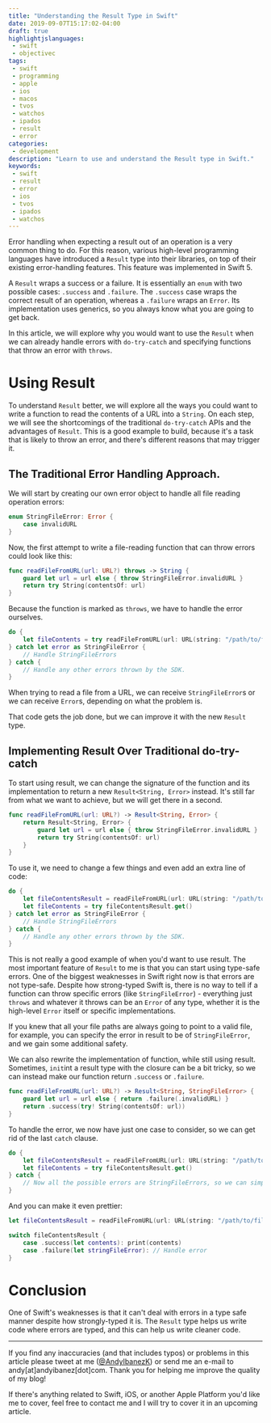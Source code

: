 ```yaml
---
title: "Understanding the Result Type in Swift"
date: 2019-09-07T15:17:02-04:00
draft: true
highlightjslanguages:
 - swift
 - objectivec
tags:
 - swift
 - programming
 - apple
 - ios
 - macos
 - tvos
 - watchos
 - ipados
 - result
 - error
categories:
 - development
description: "Learn to use and understand the Result type in Swift."
keywords:
 - swift
 - result
 - error
 - ios
 - tvos
 - ipados
 - watchos
---
```


Error handling when expecting a result out of an operation is a very common thing to do. For this reason, various high-level programming languages have introduced a `Result` type into their libraries, on top of their existing error-handling features. This feature was implemented in Swift 5.

A `Result` wraps a success or a failure. It is essentially an `enum` with two possible cases: `.success` and `.failure`. The `.success` case wraps the correct result of an operation, whereas a `.failure` wraps an `Error`. Its implementation uses generics, so you always know what you are going to get back.

In this article, we will explore why you would want to use the `Result` when we can already handle errors with `do-try-catch` and specifying functions that throw an error with `throws`.

# Using Result

To understand `Result` better, we will explore all the ways you could want to write a function to read the contents of a URL into a `String`. On each step, we will see the shortcomings of the traditional `do-try-catch` APIs and the advantages of `Result`. This is a good example to build, because it's a task that is likely to throw an error, and there's different reasons that may trigger it.

## The Traditional Error Handling Approach.

We will start by creating our own error object to handle all file reading operation errors:

```swift
enum StringFileError: Error {
    case invalidURL
}
```

Now, the first attempt to write a file-reading function that can throw errors could look like this:

```swift
func readFileFromURL(url: URL?) throws -> String {
    guard let url = url else { throw StringFileError.invalidURL }
    return try String(contentsOf: url)
}
```

Because the function is marked as `throws`, we have to handle the error ourselves.

```swift
do {
    let fileContents = try readFileFromURL(url: URL(string: "/path/to/file"))
} catch let error as StringFileError {
    // Handle StringFileErrors
} catch {
    // Handle any other errors thrown by the SDK.
}
```

When trying to read a file from a URL, we can receive `StringFileError`s or we can receive `Error`s, depending on what the problem is.

That code gets the job done, but we can improve it with the new `Result` type.

## Implementing Result Over Traditional do-try-catch

To start using result, we can change the signature of the function and its implementation to return a new `Result<String, Error>` instead. It's still far from what we want to achieve, but we will get there in a second.

```swift
func readFileFromURL(url: URL?) -> Result<String, Error> {
    return Result<String, Error> {
        guard let url = url else { throw StringFileError.invalidURL }
        return try String(contentsOf: url)
    }
}
```

To use it, we need to change a few things and even add an extra line of code:

```swift
do {
    let fileContentsResult = readFileFromURL(url: URL(string: "/path/to/file"))
    let fileContents = try fileContentsResult.get()
} catch let error as StringFileError {
    // Handle StringFileErrors
} catch {
    // Handle any other errors thrown by the SDK.
}
```

This is not really a good example of when you'd want to use result. The most important feature of `Result` to me is that you can start using type-safe errors. One of the biggest weaknesses in Swift right now is that errors are not type-safe. Despite how strong-typed Swift is, there is no way to tell if a function can throw specific errors (like `StringFileError`) - everything just `throws` and whatever it throws can be an `Error` of any type, whether it is the high-level `Error` itself or specific implementations.

If you knew that all your file paths are always going to point to a valid file, for example, you can specify the error in result to be of `StringFileError`, and we gain some additional safety.

We can also rewrite the implementation of function, while still using result. Sometimes, `init`int a result type with the closure can be a bit tricky, so we can instead make our function return `.success` or `.failure`.

```swift
func readFileFromURL(url: URL?) -> Result<String, StringFileError> {
    guard let url = url else { return .failure(.invalidURL) }
    return .success(try! String(contentsOf: url))
}
```

To handle the error, we now have just one case to consider, so we can get rid of the last `catch` clause.

```swift
do {
    let fileContentsResult = readFileFromURL(url: URL(string: "/path/to/file"))
    let fileContents = try fileContentsResult.get()
} catch {
    // Now all the possible errors are StringFileErrors, so we can simplify the catch clauses into one
}
```

And you can make it even prettier:

```swift
let fileContentsResult = readFileFromURL(url: URL(string: "/path/to/file"))

switch fileContentsResult {
    case .success(let contents): print(contents)
    case .failure(let stringFileError): // Handle error
}
```

# Conclusion

One of Swift's weaknesses is that it can't deal with errors in a type safe manner despite how strongly-typed it is. The `Result` type helps us write code where errors are typed, and this can help us write cleaner code.

<hr>

If you find any inaccuracies (and that includes typos) or problems in this article please tweet at me ([@AndyIbanezK](https://twitter.com/AndyIbanezK)) or send me an e-mail to andy[at]andyibanez[dot]com. Thank you for helping me improve the quality of my blog!

If there's anything related to Swift, iOS, or another Apple Platform you'd like me to cover, feel free to contact me and I will try to cover it in an upcoming article.